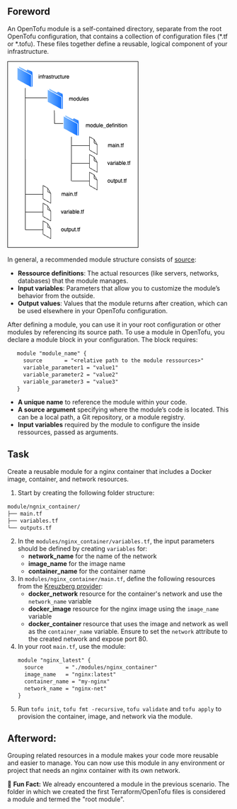 ## Foreword
An OpenTofu module is a self-contained directory, separate from the root OpenTofu configuration, that contains a collection of configuration files (*.tf or *.tofu). 
These files together define a reusable, logical component of your infrastructure.

![Module structure](./../assets/module_structure.png)

In general, a recommended module structure consists of [source](https://opentofu.org/docs/language/modules/#using-modules):
- **Ressource definitions**: The actual resources (like servers, networks, databases) that the module manages.
- **Input variables**: Parameters that allow you to customize the module’s behavior from the outside.
- **Output values**: Values that the module returns after creation, which can be used elsewhere in your OpenTofu configuration.

After defining a module, you can use it in your root configuration or other modules by referencing its source path. 
To use a module in OpenTofu, you declare a module block in your configuration. The block requires:
```hcl
   module "module_name" {
     source       = "<relative path to the module ressources>"
     variable_parameter1 = "value1"
     variable_parameter2 = "value2"
     variable_parameter3 = "value3"
   }
   ```
- **A unique name** to reference the module within your code.
- **A source argument** specifying where the module’s code is located. This can be a local path, a Git repository, or a module registry.
- **Input variables** required by the module to configure the inside ressources, passed as arguments.


## Task
Create a reusable module for a nginx container that includes a Docker image, container, and network resources. 
1. Start by creating the following folder structure:
```plaintext
module/ngnix_container/
├── main.tf
├── variables.tf
└── outputs.tf
```
2. In the `modules/nginx_container/variables.tf`, the input parameters should be defined by creating `variables` for:
   - **network_name** for the name of the network
   - **image_name** for the image name
   - **container_name** for the container name
3. In `modules/nginx_container/main.tf`, define the following resources from the [Kreuzberg provider](https://registry.terraform.io/providers/kreuzwerker/docker/latest/docs):
   - **docker_network** resource for the container's network and use the `network_name` variable
   - **docker_image** resource for the nginx image using the `image_name` variable
   - **docker_container** resource that uses the image and network as well as the `container_name` variable. Ensure to set the `network` attribute to the created network and expose port 80.
4. In your root `main.tf`, use the module:
   ```hcl
   module "nginx_latest" {
     source       = "./modules/nginx_container"
     image_name   = "nginx:latest"
     container_name = "my-nginx"
     network_name = "nginx-net"
   }
   ```
5. Run `tofu init`, `tofu fmt -recursive`, `tofu validate` and `tofu apply` to provision the container, image, and network via the module.


## Afterword:
Grouping related resources in a module makes your code more reusable and easier to manage. You can now use this module in any environment or project that needs an nginx container with its own network. 

📝 **Fun Fact:** We already encountered a module in the previous scenario. The folder in which we created the first Terraform/OpenTofu files is considered a module and termed the "root module".
